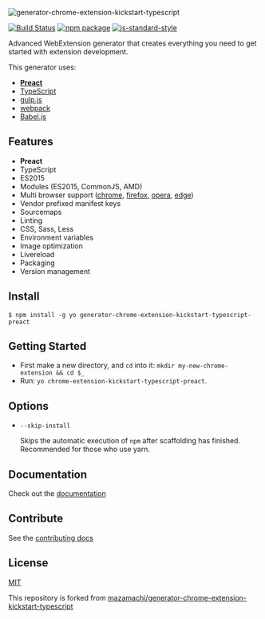 ![generator-chrome-extension-kickstart-typescript](images/chrome-extension-kickstarter-intro.png)

[![Build Status](https://secure.travis-ci.org/mazamachi/generator-chrome-extension-kickstart-typescript.png?branch=master)](https://travis-ci.org/mazamachi/generator-chrome-extension-kickstart-typescript) [![npm package](https://badge.fury.io/js/generator-chrome-extension-kickstart-typescript-preact.svg)](https://www.npmjs.com/package/generator-chrome-extension-kickstart-typescript-preact)
[![js-standard-style](https://img.shields.io/badge/code%20style-standard-green.svg?style=flat-square)](https://github.com/feross/standard)

Advanced WebExtension generator that creates everything you need to get started with extension development.

This generator uses:

* **[Preact](https://preactjs.com/)**
* [TypeScript](https://www.typescriptlang.org/)
* [gulp.js](http://gulpjs.com/)
* [webpack](http://webpack.github.io/docs/)
* [Babel.js](https://babeljs.io/)

## Features

* **Preact**
* TypeScript
* ES2015
* Modules (ES2015, CommonJS, AMD)
* Multi browser support ([chrome](https://developer.chrome.com/extensions), [firefox](https://wiki.mozilla.org/WebExtensions), [opera](https://dev.opera.com/extensions/), [edge](https://docs.microsoft.com/en-us/microsoft-edge/extensions))
* Vendor prefixed manifest keys
* Sourcemaps
* Linting
* CSS, Sass, Less
* Environment variables
* Image optimization
* Livereload
* Packaging
* Version management

## Install

	$ npm install -g yo generator-chrome-extension-kickstart-typescript-preact

## Getting Started

- First make a new directory, and `cd` into it: `mkdir my-new-chrome-extension && cd $_`
- Run: `yo chrome-extension-kickstart-typescript-preact`.

## Options

* `--skip-install`

  Skips the automatic execution of `npm` after
  scaffolding has finished. \
  Recommended for those who use yarn.

## Documentation

Check out the [documentation](DOCUMENTATION.md)

## Contribute

See the [contributing docs](https://github.com/yeoman/yeoman/blob/master/contributing.md)

## License

[MIT](LICENSE)

This repository is forked from [mazamachi/generator-chrome-extension-kickstart-typescript](https://github.com/mazamachi/generator-chrome-extension-kickstart-typescript)
